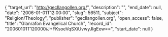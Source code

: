 {
  "target_url": "http://gecllangollen.org/", 
  "description": "", 
  "end_date": null, 
  "date": "2006-01-01T12:00:00", 
  "slug": 56511, 
  "subject": "Religion/Theology", 
  "publisher": "gecllangollen.org", 
  "open_access": false, 
  "title": "Glanrafon Evangelical Church", 
  "record_id": "20060101T120000/J+FKsoeVqSXiUvwyJIgEew==", 
  "start_date": null
}

